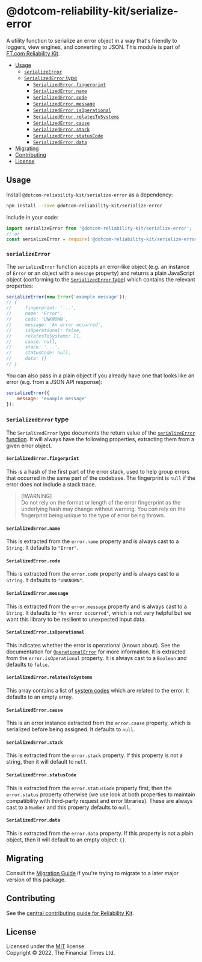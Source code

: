 
# @dotcom-reliability-kit/serialize-error

A utility function to serialize an error object in a way that's friendly to loggers, view engines, and converting to JSON. This module is part of [FT.com Reliability Kit](https://github.com/Financial-Times/dotcom-reliability-kit#readme).

  * [Usage](#usage)
    * [`serializeError`](#serializeerror)
    * [`SerializedError` type](#serializederror-type)
      * [`SerializedError.fingerprint`](#serializederrorfingerprint)
      * [`SerializedError.name`](#serializederrorname)
      * [`SerializedError.code`](#serializederrorcode)
      * [`SerializedError.message`](#serializederrormessage)
      * [`SerializedError.isOperational`](#serializederrorisoperational)
      * [`SerializedError.relatesToSystems`](#serializederrorrelatestosystems)
      * [`SerializedError.cause`](#serializederrorcause)
      * [`SerializedError.stack`](#serializederrorstack)
      * [`SerializedError.statusCode`](#serializederrorstatuscode)
      * [`SerializedError.data`](#serializederrordata)
  * [Migrating](#migrating)
  * [Contributing](#contributing)
  * [License](#license)


## Usage

Install `@dotcom-reliability-kit/serialize-error` as a dependency:

```bash
npm install --save @dotcom-reliability-kit/serialize-error
```

Include in your code:

```js
import serializeError from '@dotcom-reliability-kit/serialize-error';
// or
const serializeError = require('@dotcom-reliability-kit/serialize-error');
```

### `serializeError`

The `serializeError` function accepts an error-like object (e.g. an instance of `Error` or an object with a `message` property) and returns a plain JavaScript object (conforming to the [`SerializedError` type](#serializederror-type)) which contains the relevant properties:

```js
serializeError(new Error('example message'));
// {
//     fingerprint: '...',
//     name: 'Error',
//     code: 'UNKNOWN',
//     message: 'An error occurred',
//     isOperational: false,
//     relatesToSystems: [],
//     cause: null,
//     stack: '...',
//     statusCode: null,
//     data: {}
// }
```

You can also pass in a plain object if you already have one that looks like an error (e.g. from a JSON API response):

```js
serializeError({
    message: 'example message'
});
```

### `SerializedError` type

The `SerializedError` type documents the return value of the [`serializeError` function](#serializeerror). It will always have the following properties, extracting them from a given error object.

#### `SerializedError.fingerprint`

This is a hash of the first part of the error stack, used to help group errors that occurred in the same part of the codebase. The fingerprint is `null` if the error does not include a stack trace.

> [!WARNING]<br />
> Do not rely on the format or length of the error fingerprint as the underlying hash may change without warning. You _can_ rely on the fingerprint being unique to the type of error being thrown.

#### `SerializedError.name`

This is extracted from the `error.name` property and is always cast to a `String`. It defaults to `"Error"`.

#### `SerializedError.code`

This is extracted from the `error.code` property and is always cast to a `String`. It defaults to `"UNKNOWN"`.

#### `SerializedError.message`

This is extracted from the `error.message` property and is always cast to a `String`. It defaults to `"An error occurred"`, which is not very helpful but we want this library to be resilient to unexpected input data.

#### `SerializedError.isOperational`

This indicates whether the error is operational (known about). See the documentation for [`OperationalError`](https://github.com/Financial-Times/dotcom-reliability-kit/tree/main/packages/errors#operationalerror) for more information. It is extracted from the `error.isOperational` property. It is always cast to a `Boolean` and defaults to `false`.

#### `SerializedError.relatesToSystems`

This array contains a list of [system codes](https://biz-ops.in.ft.com/list/Systems) which are related to the error. It defaults to an empty array.

#### `SerializedError.cause`

This is an error instance extracted from the `error.cause` property, which is serialized before being assigned. It defaults to `null`.

#### `SerializedError.stack`

This is extracted from the `error.stack` property. If this property is not a string, then it will default to `null`.

#### `SerializedError.statusCode`

This is extracted from the `error.statusCode` property first, then the `error.status` property otherwise (we use look at both properties to maintain compatibility with third-party request and error libraries). These are always cast to a `Number` and this property defaults to `null`.

#### `SerializedError.data`

This is extracted from the `error.data` property. If this property is not a plain object, then it will default to an empty object: `{}`.


## Migrating

Consult the [Migration Guide](./docs/migration.md) if you're trying to migrate to a later major version of this package.


## Contributing

See the [central contributing guide for Reliability Kit](https://github.com/Financial-Times/dotcom-reliability-kit/blob/main/docs/contributing.md).


## License

Licensed under the [MIT](https://github.com/Financial-Times/dotcom-reliability-kit/blob/main/LICENSE) license.<br/>
Copyright &copy; 2022, The Financial Times Ltd.
